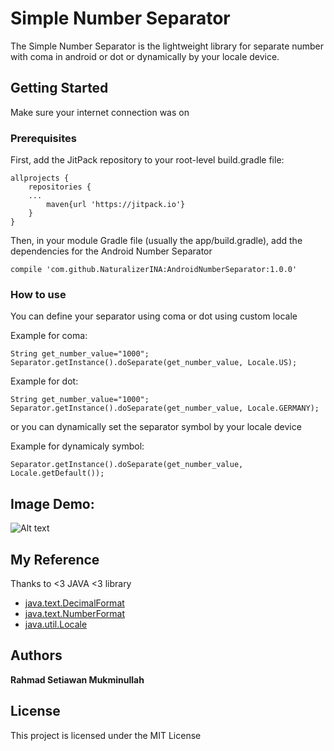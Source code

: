 # Simple Number Separator
The Simple Number Separator is the lightweight library for separate number with coma in android or dot or dynamically by your locale device.

## Getting Started
Make sure your internet connection was on

### Prerequisites
First, add the JitPack repository to your root-level build.gradle file:

```
allprojects {
	repositories {
	...
		maven{url 'https://jitpack.io'}
	}
}
```

Then, in your module Gradle file (usually the app/build.gradle), add the dependencies for the Android Number Separator

```
compile 'com.github.NaturalizerINA:AndroidNumberSeparator:1.0.0'
```

### How to use
You can define your separator using coma or dot using custom locale

Example for coma:
```
String get_number_value="1000";
Separator.getInstance().doSeparate(get_number_value, Locale.US);
```

Example for dot:
```
String get_number_value="1000";
Separator.getInstance().doSeparate(get_number_value, Locale.GERMANY);
```

or you can dynamically set the separator symbol by your locale device

Example for dynamicaly symbol:
```
Separator.getInstance().doSeparate(get_number_value, Locale.getDefault());
```

## Image Demo:
![Alt text](https://github.com/NaturalizerINA/AndroidNumberSeparator/blob/master/demo_image_scale_sc.jpg "Demo Image")

## My Reference
Thanks to <3 JAVA <3 library 
* [java.text.DecimalFormat](http://devdocs.io/openjdk~8/java/text/decimalformat)
* [java.text.NumberFormat](http://devdocs.io/openjdk~8/java/text/numberformat)
* [java.util.Locale](http://devdocs.io/openjdk~8/java/util/locale)


## Authors
**Rahmad Setiawan Mukminullah**


## License
This project is licensed under the MIT License